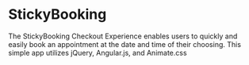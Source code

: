 # StickyBooking
The StickyBooking Checkout Experience enables users to quickly and easily book an appointment at the date and time of their choosing. This simple app utilizes jQuery, Angular.js, and Animate.css


